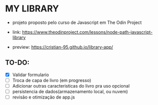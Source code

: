 # MY LIBRARY

- projeto proposto pelo curso de Javascript em  The Odin Project

-   link: https://www.theodinproject.com/lessons/node-path-javascript-library

- preview: https://cristian-95.github.io/library-app/

## TO-DO:

- [x] Validar formulario
- [ ] Troca de capa de livro (em progresso)
- [ ] Adicionar outras caracteristicas do livro pra uso opcional
- [ ] persistencia de dados(armazenamento local, ou nuvem)
- [ ] revisão e otimização de app.js
